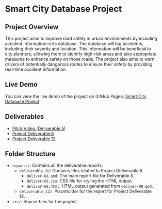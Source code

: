 # Smart City Database Project

## Project Overview

This project aims to improve road safety in urban environments by including accident information in its database. The database will log accidents, including their severity and location. This information will be beneficial to city planners, allowing them to identify high-risk areas and take appropriate measures to enhance safety on those roads. The project also aims to warn drivers of potentially dangerous routes to ensure their safety by providing real-time accident information.

## Live Demo

You can view the live demo of the project on GitHub Pages: [Smart City Database Project](https://cmsc-vcu.github.io/cmsc408-fa2024-proj-blue/)

## Deliverables

- [Pitch Video (Deliverable 5)](https://vcu.mediaspace.kaltura.com/media/Deliverable+5+-+Database+Project/1_s76hanm0)
- [Project Deliverable 8](https://github.com/cmsc-vcu/cmsc408-fa2024-proj-blue/tree/main/reports/deliverable_8)
- [Project Deliverable 12](https://github.com/cmsc-vcu/cmsc408-fa2024-proj-blue/tree/main/reports/deliverable_12)

## Folder Structure

- `reports/`: Contains all the deliverable reports.
  - `deliverable_8/`: Contains files related to Project Deliverable 8.
    - `deliver-08.qmd`: The main report file for Deliverable 8.
    - `deliver-08.css`: CSS file for styling the HTML output.
    - `deliver-08.html`: HTML output generated from `deliver-08.qmd`.
  - `deliverable_12/`: Placeholder for the report for Project Deliverable 12.
- `src/`: Source files for the project.
